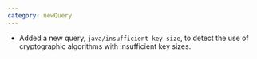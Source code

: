 ```yaml
---
category: newQuery
---
```

* Added a new query, `java/insufficient-key-size`, to detect the use of cryptographic algorithms with insufficient key sizes.
